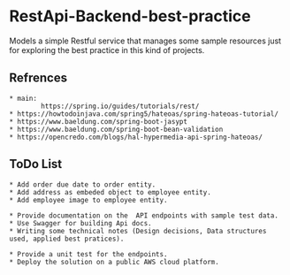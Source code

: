 # RestApi-Backend-best-practice
Models a simple Restful service that manages some sample resources just for exploring the best practice in this kind of projects.

## Refrences
    * main: 
            https://spring.io/guides/tutorials/rest/
    * https://howtodoinjava.com/spring5/hateoas/spring-hateoas-tutorial/
    * https://www.baeldung.com/spring-boot-jasypt
    * https://www.baeldung.com/spring-boot-bean-validation
    * https://opencredo.com/blogs/hal-hypermedia-api-spring-hateoas/

 ## ToDo List
    * Add order due date to order entity.
    * Add address as embeded object to employee entity. 
    * Add employee image to employee entity.
     
    * Provide documentation on the  API endpoints with sample test data.
    * Use Swagger for building Api docs.
    * Writing some technical notes (Design decisions, Data structures used, applied best pratices).

    * Provide a unit test for the endpoints.
    * Deploy the solution on a public AWS cloud platform.

